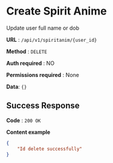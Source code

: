 # Create Spirit Anime

Update user full name or dob

**URL** : `/api/v1/spiritanim/{user_id}`

**Method** : `DELETE`

**Auth required** : NO

**Permissions required** : None

**Data**: `{}`



## Success Response


**Code** : `200 OK`

**Content example**

```json
{
    "Id delete successfully"
}
```